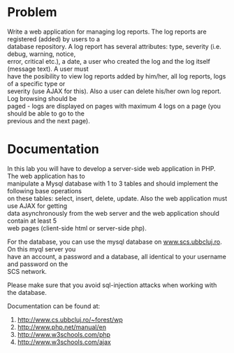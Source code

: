 # Problem
Write a web application for managing log reports. The log reports are registered (added) by users to a  
database repository. A log report has several attributes: type, severity (i.e. debug, warning, notice,  
error, critical etc.), a date, a user who created the log and the log itself (message text). A user must  
have the posibility to view log reports added by him/her, all log reports, logs of a specific type or  
severity (use AJAX for this). Also a user can delete his/her own log report. Log browsing should be  
paged - logs are displayed on pages with maximum 4 logs on a page (you should be able to go to the  
previous and the next page).

# Documentation
In this lab you will have to develop a server-side web application in PHP. The web application has to  
manipulate a Mysql database with 1 to 3 tables and should implement the following base operations  
on these tables: select, insert, delete, update. Also the web application must use AJAX for getting  
data asynchronously from the web server and the web application should contain at least 5  
web pages (client-side html or server-side php).

For the database, you can use the mysql database on www.scs.ubbcluj.ro. On this myql server you  
have an account, a password and a database, all identical to your username and password on the  
SCS network.

Please make sure that you avoid sql-injection attacks when working with the database.

Documentation can be found at:
1) http://www.cs.ubbcluj.ro/~forest/wp
2) http://www.php.net/manual/en
3) http://www.w3schools.com/php
4) http://www.w3schools.com/ajax 
